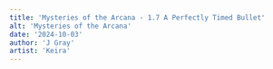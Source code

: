 ```yaml
---
title: 'Mysteries of the Arcana - 1.7 A Perfectly Timed Bullet'
alt: 'Mysteries of the Arcana'
date: '2024-10-03'
author: 'J Gray'
artist: 'Keira'
---
```

